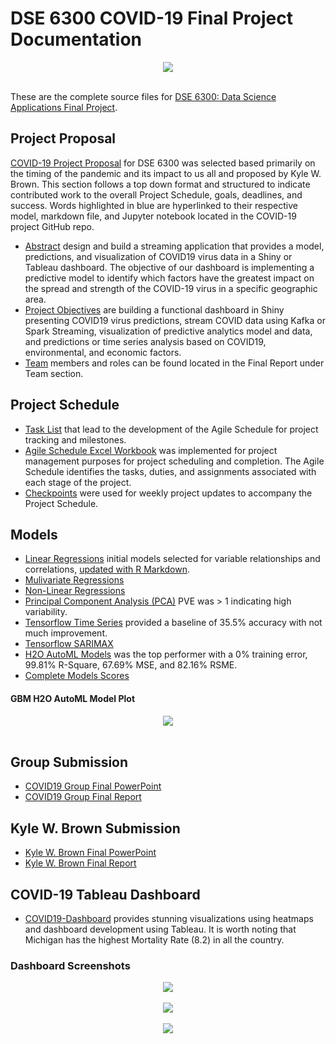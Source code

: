 # DSE 6300 COVID-19 Final Project Documentation

<div align="center">
  <img src="https://extension.unh.edu/sites/default/files/field/image/CDC-coronavirus-image-23311-for-web.jpg"><br><br>
</div>

These are the complete source files for 
[DSE 6300: Data Science Applications Final Project](https://github.com/WorldCapital/COVID19-Project).


## Project Proposal

[COVID-19 Project Proposal](https://github.com/WorldCapital/COVID19-Project/blob/master/Kyle_W._Brown_Final_Report_Ppt/COVID19-Project-Proposal/Project-Proposal.pdf) for DSE 6300 was selected based primarily on the timing of the pandemic and its impact to us all and proposed by Kyle W. Brown. This section follows a top down format and structured to indicate contributed work to the overall Project Schedule, goals, deadlines, and success. Words highlighted in blue are hyperlinked to their respective model, markdown file, and Jupyter notebook located in the COVID-19 project GitHub repo. 

* [Abstract](https://github.com/WorldCapital/COVID19-Project/blob/master/Kyle_W._Brown_Final_Report_Ppt/COVID19-Project-Proposal/Project-Proposal.pdf) design and build a streaming application that provides a model, predictions, and visualization of COVID19 virus data in a Shiny or Tableau dashboard. The objective of our dashboard is implementing a predictive model to identify which factors have the greatest impact on the spread and strength of the COVID-19 virus in a specific geographic area.
* [Project Objectives](https://github.com/WorldCapital/COVID19-Project/blob/master/Kyle_W._Brown_Final_Report_Ppt/COVID19-Project-Proposal/Project-Proposal.pdf) are building a functional dashboard in Shiny presenting COVID19 virus predictions, stream COVID data using Kafka or Spark Streaming, visualization of predictive analytics model and data, and predictions or time series analysis based on COVID19, environmental, and economic factors.
* [Team](https://github.com/WorldCapital/COVID19-Project/blob/master/Kyle_W._Brown_Final_Report_Ppt/COVID19-Project-Proposal/Project-Proposal.pdf) members and roles can be found located in the Final Report under Team section.

## Project Schedule

* [Task List](https://waynestateprod-my.sharepoint.com/:x:/g/personal/gd3384_wayne_edu/EZrStx70RNRFje2QqQLxb5sBPcYu6rPgN7-pRDEK7h4D1A?e=D4Fa5v) that lead to the development of the Agile Schedule for project tracking and milestones. 
* [Agile Schedule Excel Workbook](https://github.com/WorldCapital/COVID19-Project/tree/master/Kyle_W._Brown_Final_Report_Ppt/Agile-Schedule-Excel-Workbook) was implemented for project management purposes for project scheduling and completion. The Agile Schedule identifies the tasks, duties, and assignments associated with each stage of the project.
* [Checkpoints](https://github.com/WorldCapital/COVID19-Project/tree/master/Kyle_W._Brown_Final_Report_Ppt/Checkpoints)
were used for weekly project updates to accompany the Project Schedule. 

## Models

* [Linear Regressions](https://github.com/WorldCapital/COVID19-Project/blob/master/Regression_R)
 initial models selected for variable relationships and correlations, [updated with R Markdown]( https://github.com/WorldCapital/COVID19-Project/blob/master/Update.Rmd).  
* [Mulivariate Regressions](https://github.com/WorldCapital/COVID19-Project/blob/master/Kyle_W._Brown_Final_Report_Ppt/Best-Models-Results/Models-Update-1.Rmd)
* [Non-Linear Regressions](https://github.com/WorldCapital/COVID19-Project/blob/master/Kyle_W._Brown_Final_Report_Ppt/Best-Models-Results/deathsNLM_nyt.R)
* [Principal Component Analysis (PCA)](https://github.com/WorldCapital/COVID19-Project/blob/master/Kyle_W._Brown_Final_Report_Ppt/Best-Models-Results/PCA.R) PVE was > 1 indicating high variability.
* [Tensorflow Time Series](https://github.com/WorldCapital/COVID19-Project/blob/master/COVID_Time_Series%20(1).ipynb)
provided a baseline of 35.5% accuracy with not much improvement.
* [Tensorflow SARIMAX](https://github.com/WorldCapital/COVID19-Project/blob/master/TimeSeriesV2/coronaFinalProject.ipynb) 
* [H2O AutoML Models](https://github.com/WorldCapital/COVID19-Project/blob/master/Kyle_W._Brown_Final_Report_Ppt/Best-Models-Results/gbm-model.R) was the top performer with a 0% training error, 99.81% R-Square, 67.69% MSE, and 82.16% RSME.
* [Complete Models Scores](https://github.com/WorldCapital/COVID19-Project/blob/master/COVID-19/Models%20Final.csv)
 
#### GBM H2O AutoML Model Plot

<div align="center">
  <img src="https://github.com/WorldCapital/COVID19-Project/blob/master/Kyle_W._Brown_Final_Report_Ppt/Best-Models-Results/GBM_H2O_AutoML_model.png"><br><br>
</div>


## Group Submission

* [COVID19 Group Final PowerPoint](https://github.com/WorldCapital/COVID19-Project/blob/master/Group_Submission_Final_Report_Ppt/COVID19-Group-Presentation.pdf)
* [COVID19 Group Final Report](https://github.com/WorldCapital/COVID19-Project/blob/master/Group_Submission_Final_Report_Ppt/Final_Report.pdf)


## Kyle W. Brown Submission

* [Kyle W. Brown Final PowerPoint](https://github.com/WorldCapital/COVID19-Project/blob/master/Kyle_W._Brown_Final_Report_Ppt/Kyle_W._Brown_COIVD19_ppt/Analyzing_COVID-19.pptx)
* [Kyle W. Brown Final Report](https://github.com/WorldCapital/COVID19-Project/blob/master/Kyle_W._Brown_Final_Report_Ppt/Kyle_W._Brown_Final_Report.pdf)

## COVID-19 Tableau Dashboard

* [COVID19-Dashboard](https://github.com/WorldCapital/COVID19-Project/tree/master/Kyle_W._Brown_Final_Report_Ppt/COVID19-Dashboard) provides stunning visualizations using heatmaps and dashboard development using Tableau. It is worth noting that Michigan has the highest Mortality Rate (8.2) in all the country.

### Dashboard Screenshots

<div align="center">
  <img src="https://github.com/WorldCapital/COVID19-Project/blob/master/Kyle_W._Brown_Final_Report_Ppt/COVID19-Dashboard/Screenshots/Homepage.png"><br><br>
</div>

<div align="center">
  <img src="https://github.com/WorldCapital/COVID19-Project/blob/master/Kyle_W._Brown_Final_Report_Ppt/COVID19-Dashboard/Screenshots/page2.png"><br><br>
</div>

<div align="center">
  <img src="https://github.com/WorldCapital/COVID19-Project/blob/master/Kyle_W._Brown_Final_Report_Ppt/COVID19-Dashboard/Screenshots/page3.png"><br><br>
</div>
